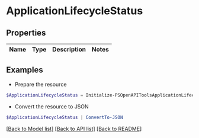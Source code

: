 # ApplicationLifecycleStatus
## Properties

Name | Type | Description | Notes
------------ | ------------- | ------------- | -------------

## Examples

- Prepare the resource
```powershell
$ApplicationLifecycleStatus = Initialize-PSOpenAPIToolsApplicationLifecycleStatus 
```

- Convert the resource to JSON
```powershell
$ApplicationLifecycleStatus | ConvertTo-JSON
```

[[Back to Model list]](../README.md#documentation-for-models) [[Back to API list]](../README.md#documentation-for-api-endpoints) [[Back to README]](../README.md)

